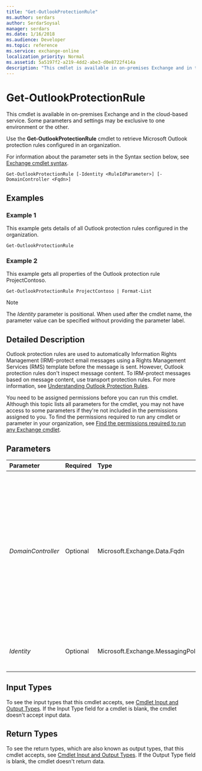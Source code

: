 ```yaml
---
title: "Get-OutlookProtectionRule"
ms.author: serdars
author: SerdarSoysal
manager: serdars
ms.date: 1/16/2018
ms.audience: Developer
ms.topic: reference
ms.service: exchange-online
localization_priority: Normal
ms.assetid: 5a5197f2-a219-4dd2-abe3-d0e8722f414a
description: "This cmdlet is available in on-premises Exchange and in the cloud-based service. Some parameters and settings may be exclusive to one environment or the other."
---
```


# Get-OutlookProtectionRule

This cmdlet is available in on-premises Exchange and in the cloud-based service. Some parameters and settings may be exclusive to one environment or the other. 
  
Use the **Get-OutlookProtectionRule** cmdlet to retrieve Microsoft Outlook protection rules configured in an organization.
  
For information about the parameter sets in the Syntax section below, see [Exchange cmdlet syntax](https://technet.microsoft.com/library/bb123552.aspx). 
  
```
Get-OutlookProtectionRule [-Identity <RuleIdParameter>] [-DomainController <Fqdn>]

```

## Examples
<a name="Examples"> </a>

### Example 1

This example gets details of all Outlook protection rules configured in the organization.
  
```
Get-OutlookProtectionRule
```

### Example 2

This example gets all properties of the Outlook protection rule ProjectContoso.
  
```
Get-OutlookProtectionRule ProjectContoso | Format-List
```

> [!NOTE]
> The  _Identity_ parameter is positional. When used after the cmdlet name, the parameter value can be specified without providing the parameter label.
  
## Detailed Description
<a name="DetailedDescription"> </a>

Outlook protection rules are used to automatically Information Rights Management (IRM)-protect email messages using a Rights Management Services (RMS) template before the message is sent. However, Outlook protection rules don't inspect message content. To IRM-protect messages based on message content, use transport protection rules. For more information, see [Understanding Outlook Protection Rules](http://technet.microsoft.com/library/bd7d0ad7-1f8e-46da-a74b-58c58f3eff93.aspx).
  
You need to be assigned permissions before you can run this cmdlet. Although this topic lists all parameters for the cmdlet, you may not have access to some parameters if they're not included in the permissions assigned to you. To find the permissions required to run any cmdlet or parameter in your organization, see [Find the permissions required to run any Exchange cmdlet](https://technet.microsoft.com/library/mt432940.aspx).
  
## Parameters
<a name="DetailedDescription"> </a>

|**Parameter**|**Required**|**Type**|**Description**|
|:-----|:-----|:-----|:-----|
| _DomainController_ <br/> |Optional  <br/> |Microsoft.Exchange.Data.Fqdn  <br/> |This parameter is available only in on-premises Exchange.  <br/> The  _DomainController_ parameter specifies the domain controller that's used by this cmdlet to read data from or write data to Active Directory. You identify the domain controller by its fully qualified domain name (FQDN). For example, `dc01.contoso.com`.  <br/> |
| _Identity_ <br/> |Optional  <br/> |Microsoft.Exchange.MessagingPolicies.Rules.Tasks.RuleIdParameter  <br/> |The  _Identity_ parameter identifies an Outlook protection rule. <br/> |
   
## Input Types
<a name="InputTypes"> </a>

To see the input types that this cmdlet accepts, see [Cmdlet Input and Output Types](http://go.microsoft.com/fwlink/p/?linkId=616387). If the Input Type field for a cmdlet is blank, the cmdlet doesn't accept input data. 
  
## Return Types
<a name="ReturnTypes"> </a>

To see the return types, which are also known as output types, that this cmdlet accepts, see [Cmdlet Input and Output Types](http://go.microsoft.com/fwlink/p/?linkId=616387). If the Output Type field is blank, the cmdlet doesn't return data. 
  

